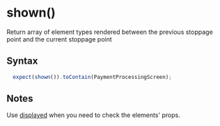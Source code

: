 # shown()

Return array of element types rendered between the previous stoppage point and the current stoppage point

## Syntax

```js
  expect(shown()).toContain(PaymentProcessingScreen);
```

## Notes

Use [displayed](./displayed.md) when you need to check the elements' props.
